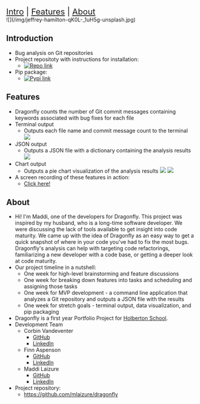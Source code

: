 <div style="font-size:22px">
  <a href="#introduction">Intro</a> |
  <a href="#features">Features</a> |
  <a href="#about">About</a>
</div>
![](/img/jeffrey-hamilton-qK0L-_1uH5g-unsplash.jpg)

## Introduction
* Bug analysis on Git repositories
* Project repositoty with instructions for installation:
  * [![Repo link](https://img.shields.io/badge/project-repository-blue)](https://github.com/mlaizure/dragonfly)
* Pip package:
  * [![Pypi link](https://img.shields.io/pypi/v/git-dragonfly)](https://pypi.org/project/git-dragonfly/)

## Features
* Dragonfly counts the number of Git commit messages containing keywords associated with bug fixes for each file
* Terminal output
  * Outputs each file name and commit message count to the terminal
![](/img/dragonfly_terminal.png)
* JSON output
  * Outputs a JSON file with a dictionary containing the analysis results
![](/img/dragonfly_json.png)
* Chart output
  * Outputs a pie chart visualization of the analysis results
![](/img/dragonfly_chart.png)
![](/img/pie_chart.png)
* A screen recording of these features in action:
  * [Click here!](https://youtu.be/ZEeEANYJS-g)

## About
* Hi! I'm Maddi, one of the developers for Dragonfly. This project was inspired by my husband, who is a long-time software developer. We were discussing the lack of tools available to get insight into code maturity. We came up with the idea of Dragonfly as an easy way to get a quick snapshot of where in your code you've had to fix the most bugs. Dragonfly's analysis can help with targeting code refactorings, familiarizing a new developer with a code base, or getting a deeper look at code maturity.
* Our project timeline in a nutshell:
  * One week for high-level brainstorming and feature discussions
  * One week for breaking down features into tasks and scheduling and assigning those tasks
  * One week for MVP development - a command line application that analyzes a Git repository and outputs a JSON file with the results
  * One week for stretch goals - terminal output, data visualization, and pip packaging
* Dragonfly is a first year Portfolio Project for [Holberton School](https://www.holbertonschool.com/).
* Development Team
  * Corbin Vandeventer
    * [GitHub](https://github.com/forstupidityonly)
    * [LinkedIn](https://www.linkedin.com/in/corbin-vandeventer-6551b71a9/)
  * Finn Aspenson
    * [GitHub](https://github.com/faspen)
    * [LinkedIn](https://www.linkedin.com/in/finn-aspenson-0a23841b6/)
  * Maddi Laizure
    * [GitHub](https://github.com/mlaizure)
    * [LinkedIn](https://www.linkedin.com/in/maddi-laizure/)
* Project repository:
  * <https://github.com/mlaizure/dragonfly>
